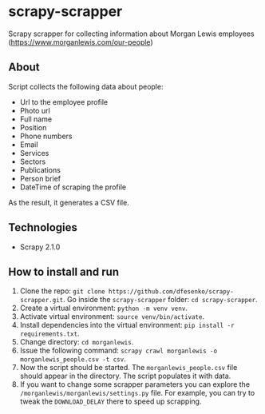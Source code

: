 # scrapy-scrapper
Scrapy scrapper for collecting information about 
Morgan Lewis employees (https://www.morganlewis.com/our-people)

## About
Script collects the following data about people:

* Url to the employee profile
* Photo url
* Full name
* Position
* Phone numbers
* Email
* Services
* Sectors
* Publications
* Person brief
* DateTime of scraping the profile

As the result, it generates a CSV file.

## Technologies
* Scrapy 2.1.0

## How to install and run
1. Clone the repo: `git clone https://github.com/dfesenko/scrapy-scrapper.git`. 
Go inside the `scrapy-scrapper` folder: `cd scrapy-scrapper`.
2. Create a virtual environment: `python -m venv venv`.
3. Activate virtual environment: `source venv/bin/activate`.
4. Install dependencies into the virtual environment: 
`pip install -r requirements.txt`.
5. Change directory: `cd morganlewis`.
6. Issue the following command:
`scrapy crawl morganlewis -o morganlewis_people.csv -t csv`.
7. Now the script should be started. The `morganlewis_people.csv` file should 
appear in the directory. The script populates it with data. 
8. If you want to change some scrapper parameters you can explore the 
`/morganlewis/morganlewis/settings.py` file. For example, you can try to
tweak the `DOWNLOAD_DELAY` there to speed up scrapping.


